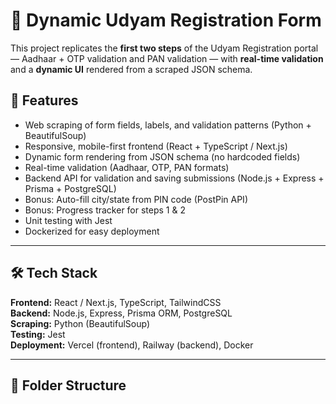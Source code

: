 # 🏢 Dynamic Udyam Registration Form

This project replicates the **first two steps** of the Udyam Registration portal — Aadhaar + OTP validation and PAN validation — with **real-time validation** and a **dynamic UI** rendered from a scraped JSON schema.

## 🚀 Features
- Web scraping of form fields, labels, and validation patterns (Python + BeautifulSoup)
- Responsive, mobile-first frontend (React + TypeScript / Next.js)
- Dynamic form rendering from JSON schema (no hardcoded fields)
- Real-time validation (Aadhaar, OTP, PAN formats)
- Backend API for validation and saving submissions (Node.js + Express + Prisma + PostgreSQL)
- Bonus: Auto-fill city/state from PIN code (PostPin API)
- Bonus: Progress tracker for steps 1 & 2
- Unit testing with Jest
- Dockerized for easy deployment

---

## 🛠 Tech Stack
**Frontend:** React / Next.js, TypeScript, TailwindCSS  
**Backend:** Node.js, Express, Prisma ORM, PostgreSQL  
**Scraping:** Python (BeautifulSoup)  
**Testing:** Jest  
**Deployment:** Vercel (frontend), Railway (backend), Docker

---

## 📂 Folder Structure
